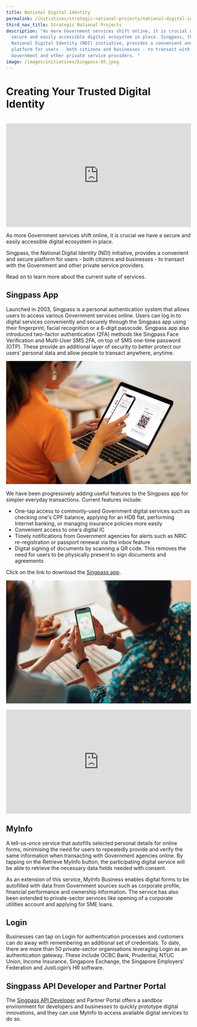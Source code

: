 ```yaml
---
title: National Digital Identity
permalink: /initiatives/strategic-national-projects/national-digital-identity
third_nav_title: Strategic National Projects
description: "As more Government services shift online, it is crucial we have a
  secure and easily accessible digital ecosystem in place. Singpass, the
  National Digital Identity (NDI) initiative, provides a convenient and secure
  platform for users - both citizens and businesses - to transact with the
  Government and other private service providers. "
image: /images/initiatives/Singpass-05.jpeg
---
```


# Creating Your Trusted Digital Identity 
<br>

<div style="max-width: 1280px">
    <div
        style="
            height: 0;
            overflow: hidden;
            position: relative;
            padding-bottom: 56.25%;
        "
    >
        <iframe
            src="https://www.youtube.com/embed/zacNBxADPH4" 
            height="720"
            width="1280"
            frameborder="0"
            title="YouTube video player"
            allow="accelerometer; autoplay; clipboard-write; encrypted-media; gyroscope; picture-in-picture"
            style="
                top: 0;
                left: 0;
                right: 0;
                bottom: 0;
                height: 100%;
                border: none;
                max-width: 100%;
                position: absolute;
            "
        ></iframe>
    </div>
</div>


As more Government services shift online, it is crucial we have a secure and easily accessible digital ecosystem in place. 

Singpass, the National Digital Identity (NDI) initiative, provides a convenient and secure platform for users - both citizens and businesses - to transact with the Government and other private service providers. 

Read on to learn more about the current suite of services.

## Singpass App

Launched in 2003, Singpass is a personal authentication system that allows users to access various Government services online. Users can log in to digital services conveniently and securely through the Singpass app using their fingerprint, facial recognition or a 6-digit passcode.  Singpass app also introduced two-factor authentication (2FA) methods like Singpass Face Verification and Multi-User SMS 2FA, on top of SMS one-time password (OTP). These provide an additional layer of security to better protect our users’ personal data and allow people to transact anywhere, anytime.

![Alt text for image on Isomer site](/images/initiatives/Singpass-02.jpeg)

We have been progressively adding useful features to the Singpass app for simpler everyday transactions. Current features include:
* One-tap access to commonly-used Government digital services such as checking one's CPF balance, applying for an HDB flat, performing Internet banking, or managing insurance policies more easily
* Convenient access to one's digital IC 
* Timely notifications from Government agencies for alerts such as NRIC re-registration or passport renewal via the inbox feature
* Digital signing of documents by scanning a QR code. This removes the need for users to be physically present to sign documents and agreements

Click on the link to download the [Singpass app](https://www.singpass.gov.sg/main).

![Singpass App](/images/initiatives/Singpass-Face-Verification.jpeg)

<div style="max-width: 1280px">
    <div
        style="
            height: 0;
            overflow: hidden;
            position: relative;
            padding-bottom: 56.25%;
        "
    >
        <iframe
            src="https://www.youtube.com/embed/J5GrO-RQybc"
            height="720"
            width="1280"
            frameborder="0"
            title="YouTube video player"
            allow="accelerometer; autoplay; clipboard-write; encrypted-media; gyroscope; picture-in-picture"
            style="
                top: 0;
                left: 0;
                right: 0;
                bottom: 0;
                height: 100%;
                border: none;
                max-width: 100%;
                position: absolute;
            "
        ></iframe>
    </div>
</div>


## MyInfo
A tell-us-once service that autofills selected personal details for online forms, minimising the need for users to repeatedly provide and verify the same information when transacting with Government agencies online. By tapping on the Retrieve MyInfo button, the participating digital service will be able to retrieve the necessary data fields needed with consent.

As an extension of this service, MyInfo Business enables  digital forms to be autofilled with data from Government sources such as corporate profile, financial performance and ownership information. The service has also been extended to private-sector services like opening of a corporate utilities account and applying for SME loans.

## Login

Businesses can tap on Login for authentication processes and customers can do away with remembering an additional set of credentials. To date, there are more than 50 private-sector organisations leveraging Login as an authentication gateway. These include OCBC Bank, Prudential, NTUC Union, Income Insurance, Singapore Exchange, the Singapore Employers’ Federation and JustLogin’s HR software.


## Singpass API Developer and Partner Portal

The [Singpass API Developer](https://api.singpass.gov.sg/) and Partner Portal offers a sandbox environment for developers and businesses to quickly prototype digital innovations, and they can use MyInfo to access available digital services to do so.